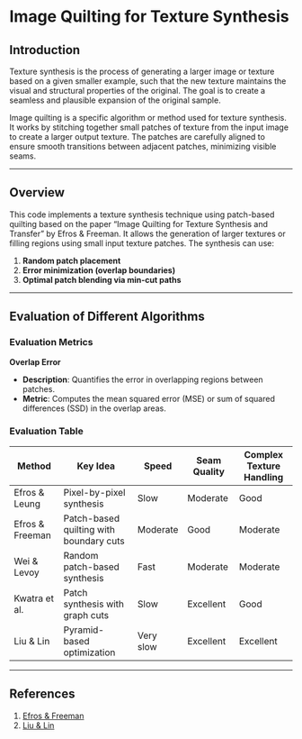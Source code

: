 # Image Quilting for Texture Synthesis

## Introduction
Texture synthesis is the process of generating a larger image or texture based on a given smaller example, such that the new texture maintains the visual and structural properties of the original. The goal is to create a seamless and plausible expansion of the original sample.

Image quilting is a specific algorithm or method used for texture synthesis. It works by stitching together small patches of texture from the input image to create a larger output texture. The patches are carefully aligned to ensure smooth transitions between adjacent patches, minimizing visible seams.

---

## Overview
This code implements a texture synthesis technique using patch-based quilting based on the paper “Image Quilting for Texture Synthesis and Transfer” by Efros & Freeman. It allows the generation of larger textures or filling regions using small input texture patches. The synthesis can use:

1. **Random patch placement**
2. **Error minimization (overlap boundaries)**
3. **Optimal patch blending via min-cut paths**

---

## Evaluation of Different Algorithms

### Evaluation Metrics
**Overlap Error**
- **Description**: Quantifies the error in overlapping regions between patches.
- **Metric**: Computes the mean squared error (MSE) or sum of squared differences (SSD) in the overlap areas.

### Evaluation Table
| Method           | Key Idea                               | Speed      | Seam Quality | Complex Texture Handling |
|------------------|----------------------------------------|------------|--------------|--------------------------|
| Efros & Leung    | Pixel-by-pixel synthesis               | Slow       | Moderate     | Good                     |
| Efros & Freeman  | Patch-based quilting with boundary cuts| Moderate   | Good         | Moderate                 |
| Wei & Levoy      | Random patch-based synthesis           | Fast       | Moderate     | Moderate                 |
| Kwatra et al.    | Patch synthesis with graph cuts        | Slow       | Excellent    | Good                     |
| Liu & Lin        | Pyramid-based optimization             | Very slow  | Excellent    | Excellent                |

---

## References
1. [Efros & Freeman](https://people.eecs.berkeley.edu/~efros/research/quilting/quilting.pdf)
2. [Liu & Lin](https://www.cs.cmu.edu/~wclin/texture/texture03.pdf)

